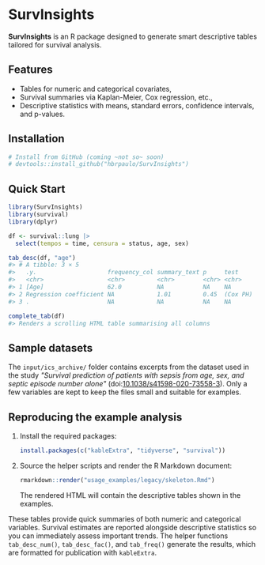 # SurvInsights

**SurvInsights** is an R package designed to generate smart descriptive tables tailored for survival analysis.

## Features

- Tables for numeric and categorical covariates,
- Survival summaries via Kaplan-Meier, Cox regression, etc.,
- Descriptive statistics with means, standard errors, confidence intervals, and p-values.

## Installation

```r
# Install from GitHub (coming ~not so~ soon)
# devtools::install_github("hbrpaulo/SurvInsights")
```

## Quick Start

```r
library(SurvInsights)
library(survival)
library(dplyr)

df <- survival::lung |> 
  select(tempos = time, censura = status, age, sex)

tab_desc(df, "age")
#> # A tibble: 3 × 5
#>   .y.                    frequency_col summary_text p     test
#>   <chr>                  <chr>         <chr>        <chr> <chr>
#> 1 [Age]                  62.0          NA           NA    NA
#> 2 Regression coefficient NA            1.01         0.45  (Cox PH)
#> 3 .                      NA            NA           NA    NA

complete_tab(df)
#> Renders a scrolling HTML table summarising all columns
```

## Sample datasets

The `input/ics_archive/` folder contains excerpts from the dataset used in
the study *"Survival prediction of patients with sepsis from age, sex, and
septic episode number alone"* (doi:[10.1038/s41598-020-73558-3](https://doi.org/10.1038/s41598-020-73558-3)).
Only a few variables are kept to keep the files small and suitable for
examples.

## Reproducing the example analysis

1. Install the required packages:

   ```r
   install.packages(c("kableExtra", "tidyverse", "survival"))
   ```

2. Source the helper scripts and render the R Markdown document:

   ```r
   rmarkdown::render("usage_examples/legacy/skeleton.Rmd")
   ```

   The rendered HTML will contain the descriptive tables shown in the
   examples.

These tables provide quick summaries of both numeric and categorical
variables. Survival estimates are reported alongside descriptive
statistics so you can immediately assess important trends. The helper
functions `tab_desc_num()`, `tab_desc_fac()`, and `tab_freq()` generate
the results, which are formatted for publication with `kableExtra`.

